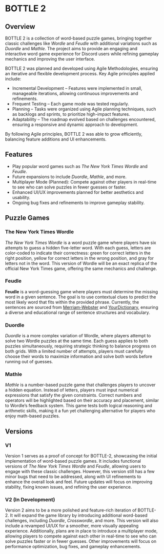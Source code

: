 # BOTTLE 2

## Overview
BOTTLE 2 is a collection of word-based puzzle games, bringing together classic challenges like *Wordle* and *Feudle* with additional variations such as *Duordle* and *Mathle*. The project aims to provide an engaging and interactive word game experience for Discord users while refining gameplay mechanics and improving the user interface.

BOTTLE 2 was planned and developed using Agile Methodologies, ensuring an iterative and flexible development process. Key Agile principles applied include:
- Incremental Development – Features were implemented in small, manageable iterations, allowing continuous improvements and refinements.
- Frequent Testing – Each game mode was tested regularly.
- Planning – Tasks were organized using Agile planning techniques, such as backlogs and sprints, to prioritize high-impact features.
- Adaptability – The roadmap evolved based on challenges encountered, ensuring a responsive and dynamic approach to development.

By following Agile principles, BOTTLE 2 was able to grow efficiently, balancing feature additions and UI enhancements. 

## Features
- Play popular word games such as *The New York Times Wordle* and *Feudle*.
- Future expansions to include *Duordle*, *Mathle*, and more.
- Multiplayer Mode (Planned): Compete against other players in real-time to see who can solve puzzles in fewer guesses or faster.
- Enhanced UI/UX improvements planned for better aesthetics and usability.
- Ongoing bug fixes and refinements to improve gameplay stability.

## Puzzle Games

### The New York Times Wordle  
*The New York Times Wordle* is a word puzzle game where players have six attempts to guess a hidden five-letter word. With each guess, letters are color-coded to indicate their correctness: green for correct letters in the right position, yellow for correct letters in the wrong position, and gray for letters not in the word. This version of Wordle will be an exact replica of the official New York Times game, offering the same mechanics and challenge.  

### Feudle  
**Feudle** is a word-guessing game where players must determine the missing word in a given sentence. The goal is to use contextual clues to predict the most likely word that fits within the provided phrase. Currently, the sentences are sourced from [Merriam-Webster](https://www.merriam-webster.com/) and [YourDictionary](https://sentence.yourdictionary.com/), ensuring a diverse and educational range of sentence structures and vocabulary.

### Duordle  
*Duordle* is a more complex variation of Wordle, where players attempt to solve two Wordle puzzles at the same time. Each guess applies to both puzzles simultaneously, requiring strategic thinking to balance progress on both grids. With a limited number of attempts, players must carefully choose their words to maximize information and solve both words before running out of guesses.  

### Mathle  
*Mathle* is a number-based puzzle game that challenges players to uncover a hidden equation. Instead of letters, players must input numerical expressions that satisfy the given constraints. Correct numbers and operators will be highlighted based on their accuracy and placement, similar to Wordle’s feedback system. This game tests both logical reasoning and arithmetic skills, making it a fun yet challenging alternative for players who enjoy math-based puzzles.  

## Versions

### V1
Version 1 serves as a proof of concept for BOTTLE-2, showcasing the initial implementation of word-based puzzle games. It includes functional versions of *The New York Times Wordle* and *Feudle*, allowing users to engage with these classic challenges. However, this version still has a few minor bugs that need to be addressed, along with UI refinements to enhance the overall look and feel. Future updates will focus on improving stability, fixing known issues, and refining the user experience.  

### V2 (In Development)
Version 2 aims to be a more polished and feature-rich iteration of BOTTLE-2. It will expand the game library by introducing additional word-based challenges, including *Duordle*, *Crosswordle*, and more. This version will also include a revamped UI/UX for a smoother, more visually appealing experience. Additionally, plans are in place to introduce a multiplayer mode, allowing players to compete against each other in real-time to see who can solve puzzles faster or in fewer guesses. Other improvements will focus on performance optimization, bug fixes, and gameplay enhancements.
